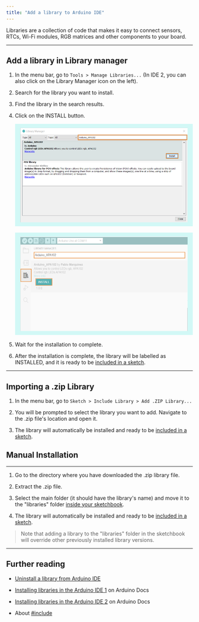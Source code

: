 ```yaml
---
title: "Add a library to Arduino IDE"
---
```


Libraries are a collection of code that makes it easy to connect sensors, RTCs, Wi-Fi modules, RGB matrices and other components to your board.

---

## Add a library in Library manager

1. In the menu bar, go to `Tools > Manage Libraries...` (In IDE 2, you can also click on the Library Manager icon on the left).

2. Search for the library you want to install.

3. Find the library in the search results.

4. Click on the INSTALL button.

   ![IDE 1 Library Manager with search box and Install button highlighted](img/LibraryManager_InstallingLibrary_IDE1.png)

   ![IDE 2 Library Manager Icon, search box, and Install button highlighted](img/LibraryManager_InstallingLibrary_IDE2.png)

5. Wait for the installation to complete.

6. After the installation is complete, the library will be labelled as INSTALLED, and it is ready to be [included in a sketch](https://www.arduino.cc/reference/en/language/structure/further-syntax/include/).

---

## Importing a .zip Library

1. In the menu bar, go to `Sketch > Include Library > Add .ZIP Library...`

2. You will be prompted to select the library you want to add. Navigate to the .zip file's location and open it.

3. The library will automatically be installed and ready to be [included in a sketch](https://www.arduino.cc/reference/en/language/structure/further-syntax/include/).

## Manual Installation

---

1. Go to the directory where you have downloaded the .zip library file.

2. Extract the .zip file.

3. Select the main folder (it should have the library's name) and move it to the "libraries" folder [inside your sketchbook](https://support.arduino.cc/hc/en-us/articles/4412950938514-Open-the-Sketchbook).

4. The library will automatically be installed and ready to be [included in a sketch](https://www.arduino.cc/reference/en/language/structure/further-syntax/include/).

> Note that adding a library to the "libraries" folder in the sketchbook will override other previously installed library versions.

---

## Further reading

* [Uninstall a library from Arduino IDE](https://support.arduino.cc/hc/en-us/articles/360016077340-Uninstall-a-library-from-Arduino-IDE)

* [Installing libraries in the Arduino IDE 1](https://docs.arduino.cc/software/ide-v1/tutorials/installing-libraries#importing-a-zip-library) on Arduino Docs

* [Installing libraries in the Arduino IDE 2](https://docs.arduino.cc/software/ide-v2/tutorials/ide-v2-installing-a-library) on Arduino Docs

* About [#include](https://www.arduino.cc/reference/en/language/structure/further-syntax/include/)

